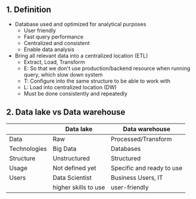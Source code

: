 ## 1. Definition
- Database used and optimized for analytical purposes
  - User friendly
  - Fast query performance
  - Centralized and consistent
  - Enable data analysis
- Bring all relevant data into a centralized location (ETL)
  - Extract, Load, Transform
  - E: So that we don't use production/backend resource when running query, which slow down system
  - T: Configure into the same structure to be able to work with
  - L: Load into centralized location (DW)
  - Must be done consistently and repeatedly

## 2. Data lake vs Data warehouse
|            | Data lake           | Data warehouse            |
|------------| ------------------- |---------------------------|
|Data        | Raw                 | Processed/Transform       |
|Technologies| Big Data            | Databases                 |
|Structure   | Unstructured        | Structured                |
|Usage       | Not defined yet     | Specific and ready to use |
|Users       | Data Scientist      | Business Users, IT        |
|            | higher skills to use| user-friendly             |
